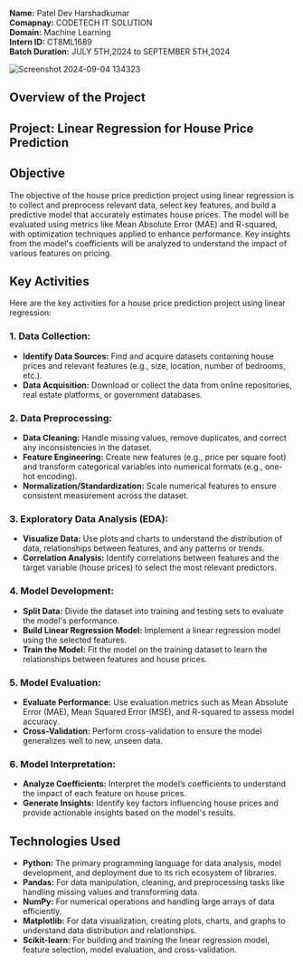  **Name:** Patel Dev Harshadkumar                                                                                                                                                                                            
 **Comapnay:** CODETECH IT SOLUTION                                                                                                                                                                                          
**Domain:** Machine Learning                                                                                                                                                                                                 
**Intern ID:** CT8ML1689                                                                                                                                                                                                     
**Batch Duration:** JULY 5TH,2024 to SEPTEMBER 5TH,2024  

![Screenshot 2024-09-04 134323](https://github.com/user-attachments/assets/37b3f04b-82f5-43f1-8fc3-3c1f1cc11e29)


## Overview of the Project

## **Project:** Linear Regression for House Price Prediction

## Objective
The objective of the house price prediction project using linear regression is to collect and preprocess relevant data, select key features, and build a predictive model that accurately estimates house prices. The model will be evaluated using metrics like Mean Absolute Error (MAE) and R-squared, with optimization techniques applied to enhance performance. Key insights from the model's coefficients will be analyzed to understand the impact of various features on pricing.

## Key Activities
Here are the key activities for a house price prediction project using linear regression:

### 1. **Data Collection:**
   - **Identify Data Sources:** Find and acquire datasets containing house prices and relevant features (e.g., size, location, number of bedrooms, etc.).
   - **Data Acquisition:** Download or collect the data from online repositories, real estate platforms, or government databases.

### 2. **Data Preprocessing:**
   - **Data Cleaning:** Handle missing values, remove duplicates, and correct any inconsistencies in the dataset.
   - **Feature Engineering:** Create new features (e.g., price per square foot) and transform categorical variables into numerical formats (e.g., one-hot encoding).
   - **Normalization/Standardization:** Scale numerical features to ensure consistent measurement across the dataset.

### 3. **Exploratory Data Analysis (EDA):**
   - **Visualize Data:** Use plots and charts to understand the distribution of data, relationships between features, and any patterns or trends.
   - **Correlation Analysis:** Identify correlations between features and the target variable (house prices) to select the most relevant predictors.

### 4. **Model Development:**
   - **Split Data:** Divide the dataset into training and testing sets to evaluate the model's performance.
   - **Build Linear Regression Model:** Implement a linear regression model using the selected features.
   - **Train the Model:** Fit the model on the training dataset to learn the relationships between features and house prices.

### 5. **Model Evaluation:**
   - **Evaluate Performance:** Use evaluation metrics such as Mean Absolute Error (MAE), Mean Squared Error (MSE), and R-squared to assess model accuracy.
   - **Cross-Validation:** Perform cross-validation to ensure the model generalizes well to new, unseen data.


### 6. **Model Interpretation:**
   - **Analyze Coefficients:** Interpret the model’s coefficients to understand the impact of each feature on house prices.
   - **Generate Insights:** Identify key factors influencing house prices and provide actionable insights based on the model's results.

## Technologies Used
  - **Python:** The primary programming language for data analysis, model development, and deployment due to its rich ecosystem of libraries.
  - **Pandas:** For data manipulation, cleaning, and preprocessing tasks like handling missing values and transforming data.
  - **NumPy:** For numerical operations and handling large arrays of data efficiently.
  - **Matplotlib:** For data visualization, creating plots, charts, and graphs to understand data distribution and relationships.
  - **Scikit-learn:** For building and training the linear regression model, feature selection, model evaluation, and cross-validation.



